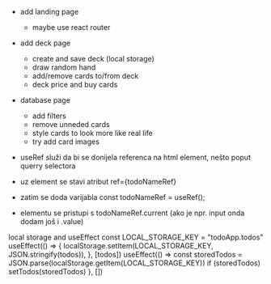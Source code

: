 -   add landing page

    -   maybe use react router

-   add deck page

    -   create and save deck (local storage)
    -   draw random hand
    -   add/remove cards to/from deck
    -   deck price and buy cards

-   database page

    -   add filters
    -   remove unneded cards
    -   style cards to look more like real life
    -   try add card images

-   useRef služi da bi se donijela referenca na html element, nešto poput querry selectora
-   uz element se stavi atribut ref={todoNameRef}
-   zatim se doda varijabla const todoNameRef = useRef();
-   elementu se pristupi s todoNameRef.current (ako je npr. input onda dodam još i .value)

local storage and useEffect
const LOCAL_STORAGE_KEY = "todoApp.todos"
useEffect(() => {
localStorage.setItem(LOCAL_STORAGE_KEY, JSON.stringify(todos)),
}, [todos])
useEffect(() =>
const storedTodos = JSON.parse(localStorage.getItem(LOCAL_STORAGE_KEY))
if (storedTodos) setTodos(storedTodos)
}, [])
